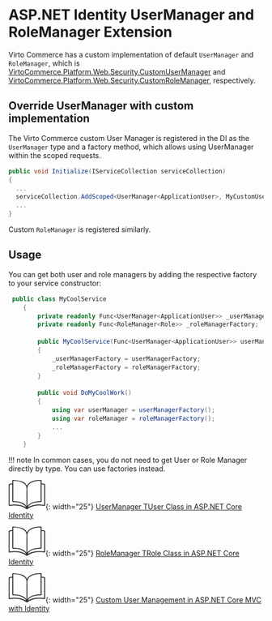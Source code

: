 ﻿# ASP.NET Identity UserManager and RoleManager Extension

Virto Commerce has a custom implementation of default `UserManager` and `RoleManager`, which is [VirtoCommerce.Platform.Web.Security.CustomUserManager](https://github.com/VirtoCommerce/vc-platform/blob/dev/src/VirtoCommerce.Platform.Security/CustomUserManager.cs) and [VirtoCommerce.Platform.Web.Security.CustomRoleManager](https://github.com/VirtoCommerce/vc-platform/blob/dev/src/VirtoCommerce.Platform.Security/CustomRoleManager.cs), respectively.

## Override UserManager with custom implementation

The Virto Commerce custom User Manager is registered in the DI as the `UserManager` type and a factory method, which allows using UserManager within the scoped requests.

```csharp title="module.cs"
public void Initialize(IServiceCollection serviceCollection) 
{
  ...
  serviceCollection.AddScoped<UserManager<ApplicationUser>, MyCustomUserManager>();
  ...
}
```

Custom `RoleManager` is registered similarly.

## Usage

You can get both user and role managers by adding the respective factory to your service constructor:

```csharp
 public class MyCoolService 
    {
        private readonly Func<UserManager<ApplicationUser>> _userManagerFactory;
        private readonly Func<RoleManager<Role>> _roleManagerFactory;

        public MyCoolService(Func<UserManager<ApplicationUser>> userManagerFactory, Func<RoleManager<Role>> roleManagerFactory)
        {
            _userManagerFactory = userManagerFactory;
            _roleManagerFactory = roleManagerFactory;
        }

        public void DoMyCoolWork()
        {
            using var userManager = userManagerFactory();
            using var roleManager = roleManagerFactory();
            ...
        }
    }
```

!!! note
	In common cases, you do not need to get User or Role Manager directly by type. You can use factories instead.

![Readmore](../media/readmore.png){: width="25"} [UserManager TUser Class in ASP.NET Core Identity](https://docs.microsoft.com/en-us/dotnet/api/microsoft.aspnetcore.identity.usermanager-1?view=aspnetcore-6.0)
    
![Readmore](../media/readmore.png){: width="25"} [RoleManager TRole Class in ASP.NET Core Identity](https://docs.microsoft.com/en-us/dotnet/api/microsoft.aspnetcore.identity.rolemanager-1?view=aspnetcore-6.0)
    
![Readmore](../media/readmore.png){: width="25"} [Custom User Management in ASP.NET Core MVC with Identity](https://codewithmukesh.com/blog/user-management-in-aspnet-core-mvc/)
